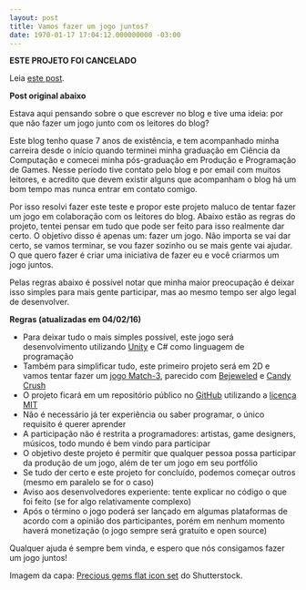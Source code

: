```yaml
---
layout: post
title: Vamos fazer um jogo juntos?
date: 1970-01-17 17:04:12.000000000 -03:00
---
```

**ESTE PROJETO FOI CANCELADO**

Leia [este post](http://gamedeveloper.com.br/nao-vamos-fazer-um-jogo-juntos/).

**Post original abaixo**

Estava aqui pensando sobre o que escrever no blog e tive uma ideia: por que não fazer um jogo junto com os leitores do blog?

Este blog tenho quase 7 anos de existência, e tem acompanhado minha carreira desde o início quando terminei minha graduação em Ciência da Computação e comecei minha pós-graduação em Produção e Programação de Games. Nesse período tive contato pelo blog e por email com muitos leitores, e acredito que devem existir alguns que acompanham o blog há um bom tempo mas nunca entrar em contato comigo.

Por isso resolvi fazer este teste e propor este projeto maluco de tentar fazer um jogo em colaboração com os leitores do blog. Abaixo estão as regras do projeto, tentei pensar em tudo que pode ser feito para isso realmente dar certo. O objetivo disso é apenas um: fazer um jogo. Não importa se vai dar certo, se vamos terminar, se vou fazer sozinho ou se mais gente vai ajudar. O que quero fazer é criar uma iniciativa de fazer eu e você criarmos um jogo juntos.

Pelas regras abaixo é possível notar que minha maior preocupação é deixar isso simples para mais gente participar, mas ao mesmo tempo ser algo legal de desenvolver.

**Regras (atualizadas em 04/02/16)**

- Para deixar tudo o mais simples possível, este jogo será desenvolvimento utilizando [Unity](http://unity3d.com) e C# como linguagem de programação
- Também para simplificar tudo, este primeiro projeto será em 2D e vamos tentar fazer um [jogo Match-3](http://www.polygon.com/2014/2/26/5428104/from-bejeweled-to-candy-crush-finding-the-key-to-match-3), parecido com [Bejeweled](http://www.popcap.com/bejeweled-games) e [Candy Crush](http://candycrushsaga.com/)
- O projeto ficará em um repositório público no [GitHub](https://github.com/GameDevBlog/game-unity-first) utilizando a [licença MIT](https://opensource.org/licenses/MIT)
- Não é necessário já ter experiência ou saber programar, o único requisito é querer aprender
- A participação não é restrita a programadores: artistas, game designers, músicos, todo mundo é bem vindo para participar
- O objetivo deste projeto é permitir que qualquer pessoa possa participar da produção de um jogo, além de ter um jogo em seu portfólio
- Se tudo der certo e este projeto for concluído, podemos começar outros (mesmo em paralelo se for o caso)
- Aviso aos desenvolvedores experiente: tente explicar no código o que foi feito (se for algo relativamente complexo)
- Após o término o jogo poderá ser lançado em algumas plataformas de acordo com a opinião dos participantes, porém em nenhum momento haverá monetização (o jogo sempre será gratuito e open source)

Qualquer ajuda é sempre bem vinda, e espero que nós consigamos fazer um jogo juntos!

Imagem da capa: [Precious gems flat icon set](http://www.shutterstock.com/pic-263660897/stock-vector-precious-gems-flat-icons-set-square-round-pear-shaped-gemstones-vector-elements-isolated-on.html?src=-C1DBMVbPDMUKzJEPJFBJA-1-21) do Shutterstock.
